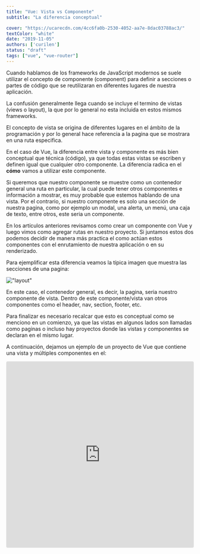 ```yaml
---
title: "Vue: Vista vs Componente"
subtitle: "La diferencia conceptual"

cover: "https://ucarecdn.com/4cc6fa0b-2530-4052-aa7e-8dac03788ac3/"
textColor: "white"
date: "2019-11-05"
authors: ['curilen']
status: "draft"
tags: ["vue", "vue-router"]
---
```


Cuando hablamos de los frameworks de JavaScript modernos se suele utilizar el concepto de componente (component) para definir a secciones o partes de código que se reutilizaran en diferentes lugares de nuestra aplicación. 

La confusión generalmente llega cuando se incluye el termino de vistas (views o layout), la que por lo general no esta incluida en estos mismos frameworks.

El concepto de vista se origina de diferentes lugares en el ámbito de la programación y por lo general hace referencia a la pagina que se mostrara en una ruta especifica.

En el caso de Vue, la diferencia entre vista y componente es más bien conceptual que técnica (código), ya que todas estas vistas se escriben y definen igual que cualquier otro componente. La diferencia radica en el **cómo** vamos a utilizar este componente.

Si queremos que nuestro componente se muestre como un contenedor general una ruta en particular, la cual puede tener otros componentes e información a mostrar, es muy probable que estemos hablando de una vista. Por el contrario, si nuestro componente es solo una sección de nuestra pagina, como por ejemplo un modal, una alerta, un menú, una caja de texto, entre otros, este seria un componente.
 
En los artículos anteriores revisamos como crear un componente con Vue y luego vimos como agregar rutas en nuestro proyecto. Si juntamos estos dos podemos decidir de manera más practica el como actúan estos componentes con el enrutamiento de nuestra aplicación o en su renderizado.

Para ejemplificar esta diferencia veamos la típica imagen que muestra las secciones de una pagina:

!["layout"](https://www.w3schools.com/html/img_sem_elements.gif)

En este caso, el contenedor general, es decir, la pagina, seria nuestro componente de vista. Dentro de este componente/vista van otros componentes como el header, nav, section, footer, etc.

Para finalizar es necesario recalcar que esto es conceptual como se menciono en un comienzo, ya que las vistas en algunos lados son llamadas como paginas o incluso hay proyectos donde las vistas y componentes se declaran en el mismo lugar.

A continuación, dejamos un ejemplo de un proyecto de Vue que contiene una vista y múltiples componentes en el:

<iframe
     src="https://codesandbox.io/embed/vue-template-obte0?fontsize=14"
     style="width:100%; height:500px; border:0; border-radius: 4px; overflow:hidden;"
     title="Vue View vs Component"
     allow="geolocation; microphone; camera; midi; vr; accelerometer; gyroscope; payment; ambient-light-sensor; encrypted-media; usb"
     sandbox="allow-modals allow-forms allow-popups allow-scripts allow-same-origin"
   ></iframe>


